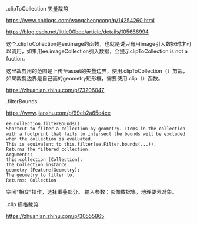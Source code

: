 .clipToCollection 矢量裁剪

https://www.cnblogs.com/wangchengcong/p/14254260.html

https://blog.csdn.net/little00bee/article/details/105666994



这个.clipToCollection是ee.image的函数，也就是说只有用image引入数据时才可以调用，如果用ee.imageCollection引入数据，会提示clipToCollection is not a fuction。

这里裁剪用的范围是上传至asset的矢量边界，使用.clipToCollection（）剪裁，如果裁剪边界是自己画的geometry矩形框，需要使用.clip（）函数。

https://zhuanlan.zhihu.com/p/73206047

.filterBounds

https://www.jianshu.com/p/99eb2a65e4ce

    ee.Collection.filterBounds()
    Shortcut to filter a collection by geometry. Items in the collection with a footprint that fails to intersect the bounds will be excluded when the collection is evaluated.
    This is equivalent to this.filter(ee.Filter.bounds(...)).
    Returns the filtered collection.
    Arguments:
    this:collection (Collection):
    The Collection instance.
    geometry (Feature|Geometry):
    The geometry to filter to.
    Returns: Collection

空间"相交"操作，选择重叠部分。
输入参数：影像数据集，地理要素对象。



.clip 栅格裁剪

https://zhuanlan.zhihu.com/p/30555865